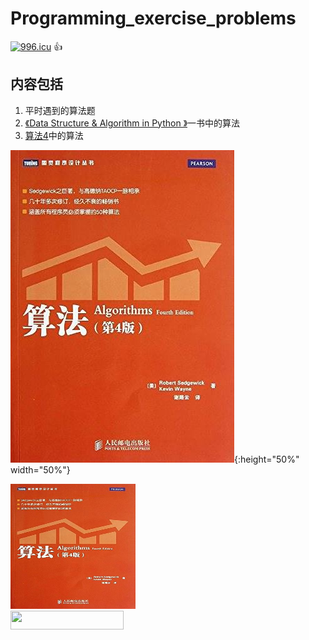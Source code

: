 # Programming_exercise_problems
[![996.icu](https://img.shields.io/badge/link-996.icu-red.svg)](https://996.icu)  :+1:
## 内容包括
1. 平时遇到的算法题
2. [《Data Structure & Algorithm in Python 》](https://book.douban.com/subject/10607365/)一书中的算法
3. [算法4](https://book.douban.com/subject/19952400/)中的算法

![](https://github.com/shawshanks/Programming_exercise_problems/blob/master/Picture/%E7%AE%97%E6%B3%954.jpg "算法4"){:height="50%" width="50%"}

<img src="https://github.com/shawshanks/Programming_exercise_problems/blob/master/Picture/%E7%AE%97%E6%B3%954.jpg " height="200" width="200">

<img src="/i/ct_1px.gif" width="60%" height="30px" />
